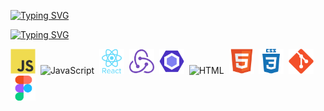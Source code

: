 [![Typing SVG](https://readme-typing-svg.herokuapp.com?font=TT+Lakes&size=35&pause=1000&color=00DF14&background=28FFA000&multiline=true&width=1000&height=60&lines=I+admit+nothing+but+my+sadness+that+you're+gone)](https://git.io/typing-svg)

[![Typing SVG](https://readme-typing-svg.herokuapp.com?font=TT+Lakes&size=40&pause=5000&color=06DFBF&background=28FFA000&multiline=true&width=1000&height=60&lines=Languages+and+Tools+%3A)](https://git.io/typing-svg)
<div>
  <img src="https://github.com/devicons/devicon/blob/master/icons/javascript/javascript-original.svg" title="JavaScript" alt="JavaScript" width="40" height="40"/>&nbsp;
  <img src="https://user-images.githubusercontent.com/72487714/204940707-331f028d-b140-45c4-9b57-897d071738f1.png" title="JavaScript" alt="JavaScript" width="40" height="40"/>&nbsp;
  <img src="https://github.com/devicons/devicon/blob/master/icons/react/react-original-wordmark.svg" title="React" alt="React" width="40" height="40"/>&nbsp;
  <img src="https://github.com/devicons/devicon/blob/master/icons/redux/redux-original.svg" title="Redux" alt="Redux " width="40" height="40"/>&nbsp;
  <img src="https://github.com/devicons/devicon/blob/master/icons/eslint/eslint-original.svg" title="Git" **alt="Git" width="40" height="40"/>&nbsp;
  <img src="https://user-images.githubusercontent.com/72487714/204940105-ff1fba89-4c42-4f62-aeec-aa92beeed0fd.png" title="HTML5" alt="HTML" width="40"height="40"/>&nbsp;
  <img src="https://github.com/devicons/devicon/blob/master/icons/html5/html5-original.svg" title="HTML5" alt="HTML" width="40" height="40"/>&nbsp;
  <img src="https://github.com/devicons/devicon/blob/master/icons/css3/css3-plain-wordmark.svg"  title="CSS3" alt="CSS" width="40" height="40"/>&nbsp;
  <img src="https://github.com/devicons/devicon/blob/master/icons/git/git-original.svg" title="Git" **alt="Git" width="40" height="40"/>&nbsp;
  <img src="https://github.com/devicons/devicon/blob/master/icons/figma/figma-original.svg" title="Git" **alt="Git" width="40" height="40"/>&nbsp;
  
</div>


